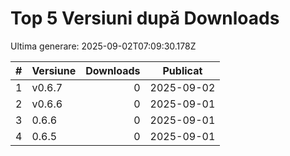 # Top 5 Versiuni după Downloads

Ultima generare: 2025-09-02T07:09:30.178Z

| # | Versiune | Downloads | Publicat |
| - | - | -: | - |
| 1 | v0.6.7 | 0 | 2025-09-02 |
| 2 | v0.6.6 | 0 | 2025-09-01 |
| 3 | 0.6.6 | 0 | 2025-09-01 |
| 4 | 0.6.5 | 0 | 2025-09-01 |
